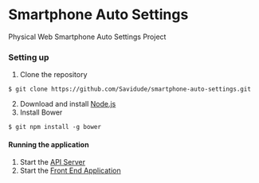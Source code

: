 # Smartphone Auto Settings
Physical Web Smartphone Auto Settings Project

### Setting up
1. Clone the repository
```shell
$ git clone https://github.com/Savidude/smartphone-auto-settings.git
```
2. Download and install [Node.js](https://nodejs.org/en/download/)
3. Install Bower
```shell
$ git npm install -g bower
```

#### Running the application
1. Start the [API Server](https://github.com/Savidude/smartphone-auto-settings/api)
2. Start the [Front End Application](https://github.com/Savidude/smartphone-auto-settings/front-end)

